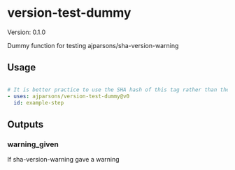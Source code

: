 # version-test-dummy

Version: 0.1.0

Dummy function for testing ajparsons/sha-version-warning

## Usage

```yaml

# It is better practice to use the SHA hash of this tag rather than the tag itself.
- uses: ajparsons/version-test-dummy@v0
  id: example-step 

```

## Outputs

### warning_given

If sha-version-warning gave a warning

